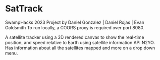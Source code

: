 # SatTrack
SwampHacks 2023 Project by Daniel Gonzalez | Daniel Rojas | Evan Goldsmith
To run locally, a COORS proxy is required over port 8080.

A satellite tracker using a 3D rendered canvas to show the real-time position, and speed relative to Earth using satellite information API N2YO. Has information about all the satellites mapped and more on a drop down menu.
